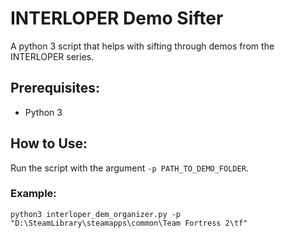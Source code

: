 # INTERLOPER Demo Sifter
A python 3 script that helps with sifting through demos from the INTERLOPER series.

## Prerequisites:
- Python 3

## How to Use:
Run the script with the argument `-p PATH_TO_DEMO_FOLDER`.
### Example:
`python3 interloper_dem_organizer.py -p "D:\SteamLibrary\steamapps\common\Team Fortress 2\tf"`
